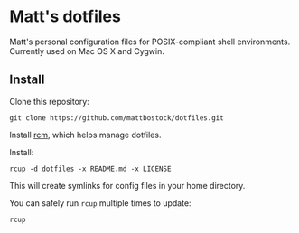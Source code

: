Matt's dotfiles
========

Matt's personal configuration files for POSIX-compliant shell environments. Currently used on Mac OS X and Cygwin.

Install
-------

Clone this repository:

    git clone https://github.com/mattbostock/dotfiles.git
  
Install [rcm](https://github.com/thoughtbot/rcm), which helps manage dotfiles.

Install:

    rcup -d dotfiles -x README.md -x LICENSE

This will create symlinks for config files in your home directory.

You can safely run `rcup` multiple times to update:

    rcup
